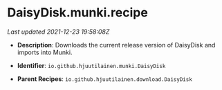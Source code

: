 # DaisyDisk.munki.recipe

_Last updated 2021-12-23 19:58:08Z_

- **Description**: Downloads the current release version of DaisyDisk and imports into Munki.

- **Identifier**: `io.github.hjuutilainen.munki.DaisyDisk`

- **Parent Recipes**: `io.github.hjuutilainen.download.DaisyDisk`